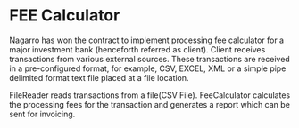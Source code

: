 # FEE Calculator 
Nagarro has won the contract to implement processing fee calculator for a major investment bank (henceforth referred as client). Client receives transactions from various external sources. These transactions are received in a pre-configured format, for example, CSV, EXCEL, XML or a simple pipe delimited format text file placed at a file location. 

FileReader reads transactions from a file(CSV File).
FeeCalculator calculates the processing fees for the transaction and generates a report which can be sent for invoicing.

